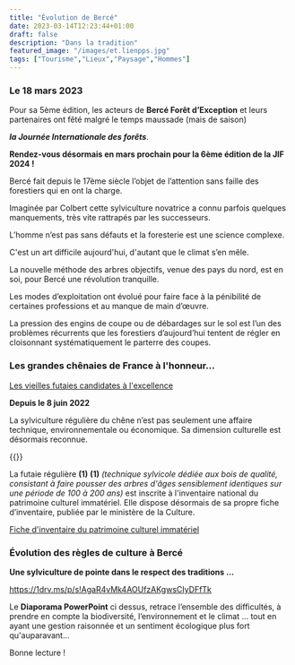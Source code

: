 ```yaml
---
title: "Évolution de Bercé"
date: 2023-03-14T12:23:44+01:00
draft: false
description: "Dans la tradition"
featured_image: "/images/et.lienpps.jpg"
tags: ["Tourisme","Lieux","Paysage","Hommes"]
---
```


### Le 18 mars 2023

Pour sa 5ème édition, les acteurs de **Bercé Forêt d’Exception** et 
leurs partenaires ont fêté malgré le temps maussade (mais de saison)

***la Journée Internationale des forêts***.

**Rendez-vous désormais en mars prochain pour la 6ème édition de la JIF 2024 !**

Bercé fait depuis le 17ème siècle l’objet de l’attention sans 
faille des forestiers qui en ont la charge.

Imaginée par Colbert cette sylviculture novatrice a connu
parfois quelques manquements, très vite rattrapés par les successeurs. 

L’homme n’est pas sans défauts et la foresterie est une science complexe.

C'est un art difficile aujourd'hui, d'autant que le climat s’en mêle.

La nouvelle méthode des arbres objectifs, venue des pays du nord, est en soi, 
pour Bercé une révolution tranquille.

Les modes d’exploitation ont évolué pour faire face à la pénibilité
de certaines professions et au manque de main d’œuvre.

La pression des engins de coupe ou de débardages sur le sol est l’un 
des problèmes récurrents que les forestiers d’aujourd’hui tentent 
de régler en cloisonnant systématiquement le parterre des coupes.


### Les grandes chênaies de France à l'honneur...

[Les vieilles futaies candidates à l'excellence](/articles/pdf/futaieregulierechene.pdf)

**Depuis le 8 juin 2022**

La sylviculture régulière du chêne n’est pas seulement une affaire technique, environnementale ou économique. 
Sa dimension culturelle est désormais reconnue.

{{<youtube id="vja6a0Q0l-E">}}

La futaie régulière **(1)** 
**(1)** *(technique sylvicole dédiée aux bois de qualité, consistant à faire pousser des arbres d'âges sensiblement identiques sur une période de 100 à 200 ans)* 
est inscrite à l'inventaire national du patrimoine culturel immatériel.
Elle dispose désormais de sa propre fiche d’inventaire,
publiée par le ministère de la Culture.

[Fiche d'inventaire du patrimoine culturel immatériel](/articles/pdf/savoirsetsavoir-faire.pdf)

### Évolution des règles de culture à Bercé

**Une sylviculture de pointe dans le respect des traditions …**  

https://1drv.ms/p/s!AgaR4vMk4AOUfzAKgwsCIyDFfTk

Le **Diaporama PowerPoint** ci dessus, retrace l’ensemble des difficultés,
à prendre en compte la biodiversité, l’environnement et le climat ...
  tout en ayant une gestion raisonnée et un sentiment écologique plus fort qu'auparavant…

Bonne lecture !


  

